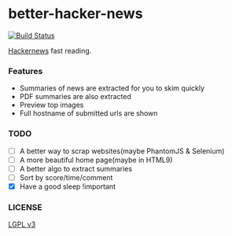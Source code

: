 better-hacker-news
==================

[![Build Status](https://travis-ci.org/polyrabbit/better-hacker-news.svg?branch=master)](https://travis-ci.org/polyrabbit/better-hacker-news)

[Hackernews](https://news.ycombinator.com/) fast reading.

### Features
* Summaries of news are extracted for you to skim quickly
* PDF summaries are also extracted
* Preview top images
* Full hostname of submitted urls are shown

### TODO
- [ ] A better way to scrap websites(maybe PhantomJS & Selenium)
- [ ] A more beautiful home page(maybe in HTML9)
- [ ] A better algo to extract summaries
- [ ] Sort by score/time/comment
- [X] Have a good sleep !important

### LICENSE
[LGPL v3](LICENSE-lgpl-3.0.txt)
